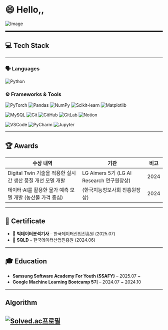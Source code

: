 # 😄 Hello,, 
![Image](https://github.com/user-attachments/assets/5b90260d-3d5e-4122-94b6-c2ba33d5a7f2)
<hr style="height:4px; background:black; border:none;">

## 💻 Tech Stack
---

### 🗣️ Languages
![Python](https://img.shields.io/badge/Python-3776AB?style=flat&logo=python&logoColor=white)

### ⚙️ Frameworks & Tools
![PyTorch](https://img.shields.io/badge/PyTorch-EE4C2C?style=flat&logo=pytorch&logoColor=white)
![Pandas](https://img.shields.io/badge/Pandas-150458?style=flat&logo=pandas&logoColor=white)
![NumPy](https://img.shields.io/badge/NumPy-013243?style=flat&logo=numpy&logoColor=white)
![Scikit-learn](https://img.shields.io/badge/Scikit--Learn-F7931E?style=flat&logo=scikitlearn&logoColor=white)
![Matplotlib](https://img.shields.io/badge/Matplotlib-11557C?style=flat&logo=plotly&logoColor=white)

![MySQL](https://img.shields.io/badge/MySQL-4479A1?style=flat&logo=mysql&logoColor=white)
![Git](https://img.shields.io/badge/Git-F05032?style=flat&logo=git&logoColor=white)
![GitHub](https://img.shields.io/badge/GitHub-181717?style=flat&logo=github&logoColor=white)
![GitLab](https://img.shields.io/badge/GitLab-FCA121?style=flat&logo=gitlab&logoColor=white)
![Notion](https://img.shields.io/badge/Notion-000000?style=flat&logo=notion&logoColor=white)

![VSCode](https://img.shields.io/badge/VS_Code-007ACC?style=flat&logo=visualstudiocode&logoColor=white)
![PyCharm](https://img.shields.io/badge/PyCharm-21D789?style=flat&logo=pycharm&logoColor=white)
![Jupyter](https://img.shields.io/badge/Jupyter-F37626?style=flat&logo=jupyter&logoColor=white)

---

## 🏆 Awards
| 수상 내역 | 기관 | 비고 |
|-----------|------|------|
| Digital Twin 기술을 적용한 실시간 생산 품질 개선 모델 개발 | LG Aimers 5기 (LG AI Research 연구원장상) | 2024 |
| 데이터·AI를 활용한 물가 예측 모델 개발 (농산물 가격 중심) | (한국지능정보사회 진흥원장상) | 2024 |

---

## 📜 Certificate
- 🥇 **빅데이터분석기사** – 한국데이터산업진흥원 (2025.07)  
- 🥈 **SQLD** – 한국데이터산업진흥원 (2024.06)

---

## 🎓 Education
- **Samsung Software Academy For Youth (SSAFY)** – 2025.07 ~  
- **Google Machine Learning Bootcamp 5기** – 2024.07 ~ 2024.10

---
## Algorithm

[![Solved.ac프로필](http://mazassumnida.wtf/api/v2/generate_badge?boj=jfs8566)](https://solved.ac/{jfs8566})
---

<!--
**hwanseung251/hwanseung251** is a ✨ _special_ ✨ repository because its `README.md` (this file) appears on your GitHub profile.

Here are some ideas to get you started:

- 🔭 I’m currently working on ...
- 🌱 I’m currently learning ...
- 👯 I’m looking to collaborate on ...
- 🤔 I’m looking for help with ...
- 💬 Ask me about ...
- 📫 How to reach me: ...
- 😄 Pronouns: ...
- ⚡ Fun fact: ...
-->
